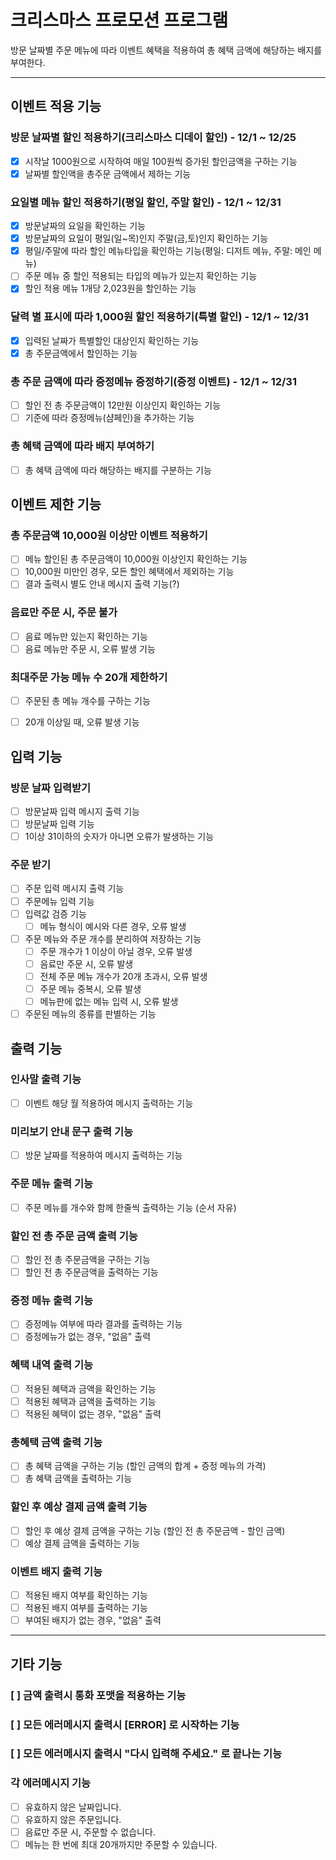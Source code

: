 # 크리스마스 프로모션 프로그램
방문 날짜별 주문 메뉴에 따라 이벤트 혜택을 적용하여 총 혜택 금액에 해당하는 배지를 부여한다.

---

## 이벤트 적용 기능

### 방문 날짜별 할인 적용하기(크리스마스 디데이 할인) - 12/1 ~ 12/25
- [x] 시작날 1000원으로 시작하여 매일 100원씩 증가된 할인금액을 구하는 기능
- [x] 날짜별 할인액을 총주문 금액에서 제하는 기능

### 요일별 메뉴 할인 적용하기(평일 할인, 주말 할인) - 12/1 ~ 12/31
- [x] 방문날짜의 요일을 확인하는 기능
- [x] 방문날짜의 요일이 평일(일~목)인지 주말(금,토)인지 확인하는 기능
- [x] 평일/주말에 따라 할인 메뉴타입을 확인하는 기능(평일: 디저트 메뉴, 주말: 메인 메뉴)
- [ ] 주문 메뉴 중 할인 적용되는 타입의 메뉴가 있는지 확인하는 기능
- [x] 할인 적용 메뉴 1개당 2,023원을 할인하는 기능

### 달력 별 표시에 따라 1,000원 할인 적용하기(특별 할인) - 12/1 ~ 12/31
- [x] 입력된 날짜가 특별할인 대상인지 확인하는 기능
- [x] 총 주문금액에서 할인하는 기능

### 총 주문 금액에 따라 증정메뉴 증정하기(증정 이벤트) - 12/1 ~ 12/31
- [ ] 할인 전 총 주문금액이 12만원 이상인지 확인하는 기능
- [ ] 기준에 따라 증정메뉴(샴페인)을 추가하는 기능

### 총 혜택 금액에 따라 배지 부여하기
- [ ] 총 혜택 금액에 따라 해당하는 배지를 구분하는 기능

## 이벤트 제한 기능

### 총 주문금액 10,000원 이상만 이벤트 적용하기
- [ ] 메뉴 할인된 총 주문금액이 10,000원 이상인지 확인하는 기능
- [ ] 10,000원 미만인 경우, 모든 할인 혜택에서 제외하는 기능
- [ ] 결과 출력시 별도 안내 메시지 출력 기능(?)

### 음료만 주문 시, 주문 불가
- [ ] 음료 메뉴만 있는지 확인하는 기능
- [ ] 음료 메뉴만 주문 시, 오류 발생 기능

### 최대주문 가능 메뉴 수 20개 제한하기
- [ ] 주문된 총 메뉴 개수를 구하는 기능
- [ ] 20개 이상일 때, 오류 발생 기능


## 입력 기능

### 방문 날짜 입력받기
- [ ] 방문날짜 입력 메시지 출력 기능
- [ ] 방문날짜 입력 기능
- [ ] 1이상 31이하의 숫자가 아니면 오류가 발생하는 기능

### 주문 받기
- [ ] 주문 입력 메시지 출력 기능
- [ ] 주문메뉴 입력 기능
- [ ] 입력값 검증 기능
    - [ ] 메뉴 형식이 예시와 다른 경우, 오류 발생
- [ ] 주문 메뉴와 주문 개수를 분리하여 저장하는 기능
    - [ ] 주문 개수가 1 이상이 아닐 경우, 오류 발생
    - [ ] 음료만 주문 시, 오류 발생
    - [ ] 전체 주문 메뉴 개수가 20개 초과시, 오류 발생
    - [ ] 주문 메뉴 중복시, 오류 발생
    - [ ] 메뉴판에 없는 메뉴 입력 시, 오류 발생
- [ ] 주문된 메뉴의 종류를 판별하는 기능

## 출력 기능

### 인사말 출력 기능
- [ ] 이벤트 해당 월 적용하여 메시지 출력하는 기능

### 미리보기 안내 문구 출력 기능
- [ ] 방문 날짜를 적용하여 메시지 출력하는 기능

### 주문 메뉴 출력 기능
- [ ] 주문 메뉴를 개수와 함께 한줄씩 출력하는 기능 (순서 자유)

### 할인 전 총 주문 금액 출력 기능
- [ ] 할인 전 총 주문금액을 구하는 기능
- [ ] 할인 전 총 주문금액을 출력하는 기능

### 증정 메뉴 출력 기능
- [ ] 증정메뉴 여부에 따라 결과를 출력하는 기능
- [ ] 증정메뉴가 없는 경우, "없음" 출력

### 혜택 내역 출력 기능
- [ ] 적용된 혜택과 금액을 확인하는 기능
- [ ] 적용된 혜택과 금액을 출력하는 기능
- [ ] 적용된 혜택이 없는 경우, "없음" 출력

### 총혜택 금액 출력 기능
- [ ] 총 혜택 금액을 구하는 기능 (할인 금액의 합계 + 증정 메뉴의 가격)
- [ ] 총 혜택 금액을 출력하는 기능

### 할인 후 예상 결제 금액 출력 기능
- [ ] 할인 후 예상 결제 금액을 구하는 기능 (할인 전 총 주문금액 - 할인 금액)
- [ ] 예상 결제 금액을 출력하는 기능

### 이벤트 배지 출력 기능
- [ ] 적용된 배지 여부를 확인하는 기능
- [ ] 적용된 배지 여부를 출력하는 기능
- [ ] 부여된 배지가 없는 경우, "없음" 출력

---
## 기타 기능
### [ ] 금액 출력시 통화 포맷을 적용하는 기능
### [ ] 모든 에러메시지 출력시 [ERROR] 로 시작하는 기능
### [ ] 모든 에러메시지 출력시 "다시 입력해 주세요." 로 끝나는 기능
### 각 에러메시지 기능
- [ ] 유효하지 않은 날짜입니다.
- [ ] 유효하지 않은 주문입니다.
- [ ] 음료만 주문 시, 주문할 수 없습니다.
- [ ] 메뉴는 한 번에 최대 20개까지만 주문할 수 있습니다. 
